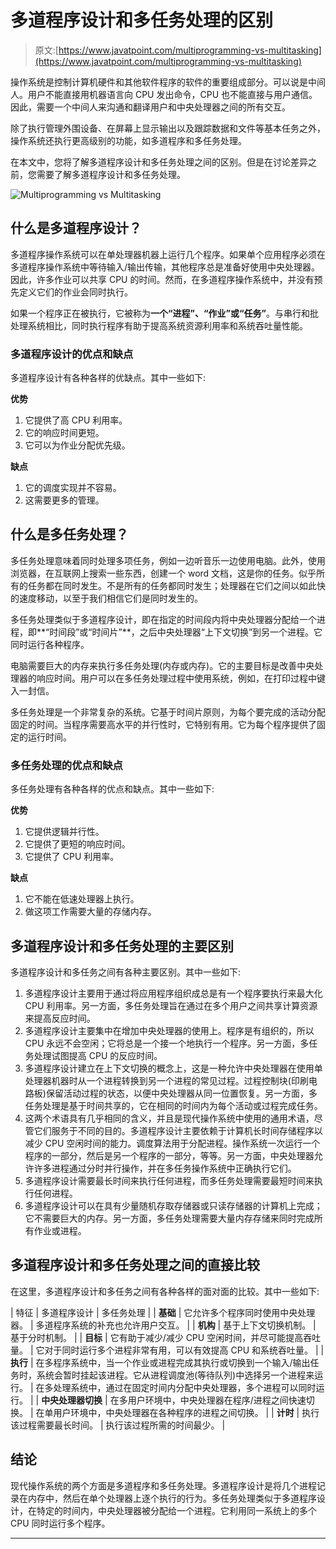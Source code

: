 # 多道程序设计和多任务处理的区别

> 原文:[https://www.javatpoint.com/multiprogramming-vs-multitasking](https://www.javatpoint.com/multiprogramming-vs-multitasking)

操作系统是控制计算机硬件和其他软件程序的软件的重要组成部分。可以说是中间人。用户不能直接用机器语言向 CPU 发出命令，CPU 也不能直接与用户通信。因此，需要一个中间人来沟通和翻译用户和中央处理器之间的所有交互。

除了执行管理外围设备、在屏幕上显示输出以及跟踪数据和文件等基本任务之外，操作系统还执行更高级别的功能，如多道程序和多任务处理。

在本文中，您将了解多道程序设计和多任务处理之间的区别。但是在讨论差异之前，您需要了解多道程序设计和多任务处理。

![Multiprogramming vs Multitasking](../Images/21da8c75f02a58ed17987b33c36ae618.png)

## 什么是多道程序设计？

多道程序操作系统可以在单处理器机器上运行几个程序。如果单个应用程序必须在多道程序操作系统中等待输入/输出传输，其他程序总是准备好使用中央处理器。因此，许多作业可以共享 CPU 的时间。然而，在多道程序操作系统中，并没有预先定义它们的作业会同时执行。

如果一个程序正在被执行，它被称为**一个“进程”、“作业”或“任务”**。与串行和批处理系统相比，同时执行程序有助于提高系统资源利用率和系统吞吐量性能。

### 多道程序设计的优点和缺点

多道程序设计有各种各样的优缺点。其中一些如下:

**优势**

1.  它提供了高 CPU 利用率。
2.  它的响应时间更短。
3.  它可以为作业分配优先级。

**缺点**

1.  它的调度实现并不容易。
2.  这需要更多的管理。

## 什么是多任务处理？

多任务处理意味着同时处理多项任务，例如一边听音乐一边使用电脑。此外，使用浏览器，在互联网上搜索一些东西，创建一个 word 文档，这是你的任务。似乎所有的任务都在同时发生。不是所有的任务都同时发生；处理器在它们之间以如此快的速度移动，以至于我们相信它们是同时发生的。

多任务处理类似于多道程序设计，即在指定的时间段内将中央处理器分配给一个进程，即**“时间段”或“时间片”**，之后中央处理器“上下文切换”到另一个进程。它同时运行各种程序。

电脑需要巨大的内存来执行多任务处理(内存或内存)。它的主要目标是改善中央处理器的响应时间。用户可以在多任务处理过程中使用系统，例如，在打印过程中键入一封信。

多任务处理是一个非常复杂的系统。它基于时间片原则，为每个要完成的活动分配固定的时间。当程序需要高水平的并行性时，它特别有用。它为每个程序提供了固定的运行时间。

### 多任务处理的优点和缺点

多任务处理有各种各样的优点和缺点。其中一些如下:

**优势**

1.  它提供逻辑并行性。
2.  它提供了更短的响应时间。
3.  它提供了 CPU 利用率。

**缺点**

1.  它不能在低速处理器上执行。
2.  做这项工作需要大量的存储内存。

## 多道程序设计和多任务处理的主要区别

多道程序设计和多任务之间有各种主要区别。其中一些如下:

1.  多道程序设计主要用于通过将应用程序组织成总是有一个程序要执行来最大化 CPU 利用率。另一方面，多任务处理旨在通过在多个用户之间共享计算资源来提高反应时间。
2.  多道程序设计主要集中在增加中央处理器的使用上。程序是有组织的，所以 CPU 永远不会空闲；它将总是一个接一个地执行一个程序。另一方面，多任务处理试图提高 CPU 的反应时间。
3.  多道程序设计建立在上下文切换的概念上，这是一种允许中央处理器在使用单处理器机器时从一个进程转换到另一个进程的常见过程。过程控制块(印刷电路板)保留活动过程的状态，以便中央处理器从同一位置恢复。另一方面，多任务处理是基于时间共享的，它在相同的时间内为每个活动或过程完成任务。
4.  这两个术语具有几乎相同的含义，并且是现代操作系统中使用的通用术语，尽管它们服务于不同的目的。多道程序设计主要依赖于计算机长时间存储程序以减少 CPU 空闲时间的能力。调度算法用于分配进程。操作系统一次运行一个程序的一部分，然后是另一个程序的一部分，等等。另一方面，中央处理器允许许多进程通过分时并行操作，并在多任务操作系统中正确执行它们。
5.  多道程序设计需要最长时间来执行任何进程，而多任务处理需要最短时间来执行任何进程。
6.  多道程序设计可以在具有少量随机存取存储器或只读存储器的计算机上完成；它不需要巨大的内存。另一方面，多任务处理需要大量内存存储来同时完成所有作业或进程。

## 多道程序设计和多任务处理之间的直接比较

在这里，多道程序设计和多任务之间有各种各样的面对面的比较。其中一些如下:

| 特征 | 多道程序设计 | 多任务处理 |
| **基础** | 它允许多个程序同时使用中央处理器。 | 多道程序系统的补充也允许用户交互。 |
| **机构** | 基于上下文切换机制。 | 基于分时机制。 |
| **目标** | 它有助于减少/减少 CPU 空闲时间，并尽可能提高吞吐量。 | 它对于同时运行多个进程非常有用，可以有效提高 CPU 和系统吞吐量。 |
| **执行** | 在多程序系统中，当一个作业或进程完成其执行或切换到一个输入/输出任务时，系统会暂时挂起该进程。它从进程调度池(等待队列)中选择另一个进程来运行。 | 在多处理系统中，通过在固定时间内分配中央处理器，多个进程可以同时运行。 |
| **中央处理器切换** | 在多用户环境中，中央处理器在程序/进程之间快速切换。 | 在单用户环境中，中央处理器在各种程序的进程之间切换。 |
| **计时** | 执行该过程需要最长时间。 | 执行该过程所需的时间最少。 |

## 结论

现代操作系统的两个方面是多道程序和多任务处理。多道程序设计是将几个进程记录在内存中，然后在单个处理器上逐个执行的行为。多任务处理类似于多道程序设计，在特定的时间内，中央处理器被分配给一个进程。它利用同一系统上的多个 CPU 同时运行多个程序。

* * *